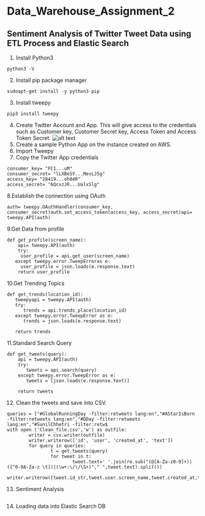 # Data_Warehouse_Assignment_2

##  Sentiment Analysis of Twitter Tweet Data using ETL Process and Elastic Search

1. Install Python3
```
python3 -V
```
2. Install pip package manager
```
sudoapt-get install -y python3-pip
```
3. Install tweepy
```
pip3 install tweepy
```
4. Create Twitter Account and App. This will give access to the credentials such as Customer key, Customer Secret key, Access Token and Access Token Secret.
![alt text]()
5. Create a sample Python App on the instance created on AWS.
6. Import Tweepy
7. Copy the Twitter App credentials
```
consumer_key= "FC1...uM"
consumer_secret= "lLXBeSY...MevLJ5g"
access_key= "28419...oh04R"
access_secret= "6QcxzJR...UalxSlg"
```
8.Establish the connection using OAuth
```
auth= tweepy.OAuthHandler(consumer_key, consumer_secret)auth.set_access_token(access_key, access_secret)api= tweepy.API(auth)
```
9.Get Data from profile
```
def get_profile(screen_name):
    api= tweepy.API(auth)
    try:
     user_profile = api.get_user(screen_name)
   except tweepy.error.TweepErroras e:
     user_profile = json.loads(e.response.text)
    return user_profile
```
10.Get Trending Topics
```
def get_trends(location_id):
   tweepyapi = tweepy.API(auth)
   try:
      trends = api.trends_place(location_id)
   except tweepy.error.TweepError as e:
      trends = json.loads(e.response.text)

   return trends
```
11.Standard Search Query
```
def get_tweets(query):
    api = tweepy.API(auth)
    try:
       tweets = api.search(query)
    except tweepy.error.TweepError as e:
       tweets = [json.loads(e.response.text)]

    return tweets
```
12. Clean the tweets and save into CSV.
```
queries = ["#GlobalRunningDay -filter:retweets lang:en","#AStarIsBorn -filter:retweets lang:en","#DDay -filter:retweets lang:en","#SunilChhetri -filter:retw$
with open ('Clean_file.csv','w') as outfile:
        writer = csv.writer(outfile)
        writer.writerow(['id', 'user', 'created_at', 'text'])
        for query in queries:
                t = get_tweets(query)
                for tweet in t:
                        tweet.text=' '.join(re.sub("(@[A-Za-z0-9]+)|([^0-9A-Za-z \t])|(\w+:\/\/\S+)"," ",tweet.text).split())
                        writer.writerow([tweet.id_str,tweet.user.screen_name,tweet.created_at,tweet.text])
```
13. Sentiment Analysis 
```
```
14. Loading data into Elastic Search DB
```
```
















  



















   

   

